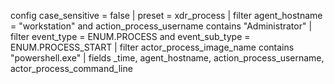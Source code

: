 config case_sensitive = false
| preset = xdr_process 
| filter agent_hostname = "workstation" and action_process_username contains "Administrator"
| filter event_type = ENUM.PROCESS and event_sub_type = ENUM.PROCESS_START
| filter actor_process_image_name contains "powershell.exe"
| fields _time, agent_hostname, action_process_username, actor_process_command_line